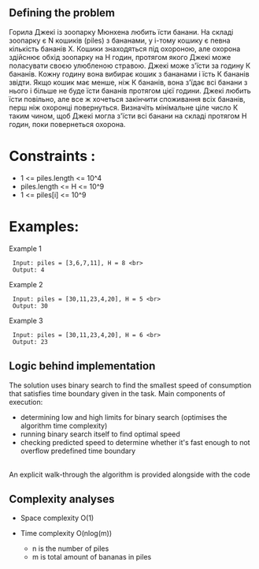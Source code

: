 ## Defining the problem 

Горила Джекі із зоопарку Мюнхена любить їсти банани. На складі зоопарку є N кошиків (piles) з бананами, 
у і-тому кошику є певна кількість бананів Х. Кошики знаходяться під охороною, але охорона здійснює обхід 
зоопарку на Н годин, протягом якого Джекі може поласувати своєю улюбленою стравою. Джекі може з'їсти за
 годину К бананів. Кожну годину вона вибирає кошик з бананами і їсть К бананів звідти. Якщо кошик має менше, 
 ніж К бананів, вона з'їдає всі банани з нього і більше не буде їсти бананів протягом цієї години. Джекі любить 
 їсти повільно, але все ж хочеться закінчити споживання всіх бананів, перш ніж охоронці повернуться. Визначіть 
 мінімальне ціле число К таким чином, щоб Джекі могла з'їсти всі банани на складі протягом Н годин, поки повернеться 
 охорона.
 
 # Constraints :
  - 1 <= piles.length <= 10^4
  - piles.length <= H <= 10^9
  - 1 <= piles[i] <= 10^9
  
  # Examples:
  
  Example 1

     Input: piles = [3,6,7,11], H = 8 <br>
     Output: 4
  
  Example 2 
  
     Input: piles = [30,11,23,4,20], H = 5 <br>
     Output: 30
  
  Example 3
  
     Input: piles = [30,11,23,4,20], H = 6 <br>
     Output: 23
  
  ## Logic behind implementation
  The solution uses binary search to find the smallest speed of consumption that satisfies 
  time boundary given in the task. 
  Main components of execution:
  - determining low and high limits for binary search (optimises the algorithm time complexity)
  - running binary search itself to find optimal speed 
  - checking predicted speed to determine whether it's fast enough to not overflow predefined time boundary
  <br>
  An explicit walk-through the algorithm is provided alongside with the code 
  
  ## Complexity analyses 
  
  - Space complexity O(1)
  - Time complexity O(nlog(m))
      
      - n is the number of piles <br>
      - m is total amount of bananas in piles <br>
 
  
  
  
  

